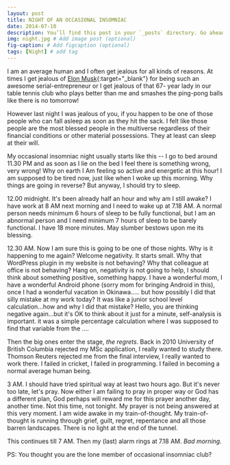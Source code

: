 ```yaml
---
layout: post
title: NIGHT OF AN OCCASIONAL INSOMNIAC
date: 2014-07-10 
description: You’ll find this post in your `_posts` directory. Go ahead and edit it and re-build the site to see your changes. # Add post description (optional)
img: night.jpg # Add image post (optional)
fig-caption: # Add figcaption (optional)
tags: [Night] # add tag
---
```

I am an average human and I often get jealous for all kinds of reasons. At times I get jealous of [Elon Musk](http://www.forbes.com/profile/elon-musk/){:target="_blank"} for being such an awesome serial-entrepreneur or I get jealous of that 67- year lady in our table tennis club who plays better than me and smashes the ping-pong balls like there is no tomorrow!

However last night I was jealous of you, if you happen to be one of those people who can fall asleep as soon as they hit the sack. I felt like those people are the most blessed people in the multiverse regardless of their financial conditions or other material possessions. They at least can sleep at their will.

My occasional insomniac night usually starts like this -- I go to bed around 11.30 PM and as soon as I lie on the bed I feel there is something wrong, very wrong! Why on earth I Am feeling so active and energetic at this hour! I am supposed to be tired now, just like when I woke up this morning. Why things are going in reverse? But anyway, I should try to sleep.

12.00 midnight. It's been already half an hour and why am I still awake? I have work at 8 AM next morning and I need to wake up at 7.18 AM. A normal person needs minimum 6 hours of sleep to be fully functional, but I am an abnormal person and I need minimum 7 hours of sleep to be barely functional. I have 18 more minutes. May slumber bestows upon me its blessing.

12.30 AM. Now I am sure this is going to be one of those nights. Why is it happening to me again? Welcome negativity. It starts small. Why that WordPress plugin in my website is not behaving? Why that colleague at office is not behaving? Hang on, negativity is not going to help, I should think about something positive, something happy. I have a wonderful mom, I have a wonderful Android phone (sorry mom for bringing Android in this), once I had a wonderful vacation in Okinawa..... but how possibly I did that silly mistake at my work today? It was like a junior school level calculation...how and why I did that mistake? Hello, you are thinking negative again...but it's OK to think about it just for a minute, self-analysis is important. it was a simple percentage calculation where I was supposed to find that variable from the ....

Then the big ones enter the stage, *the regrets*. Back in 2010 University of British Columbia rejected my MSc application, I really wanted to study there. Thomson Reuters rejected me from the final interview, I really wanted to work there. I failed in cricket, I failed in programming. I failed in becoming a normal average human being.

3 AM. I should have tried spiritual way at least two hours ago. But it's never too late, let's pray. Now either I am failing to pray in proper way or God has a different plan, God perhaps will reward me for this prayer another day, another time. Not this time, not tonight. My prayer is not being answered at this very moment. I am wide awake in my train-of-thought. My train-of-thought is running through grief, guilt, regret, repentance and all those barren landscapes. There is no light at the end of the tunnel.

This continues till 7 AM. Then my (last) alarm rings at 7.18 AM. *Bad morning.*

PS: You thought you are the lone member of occasional insomniac club?